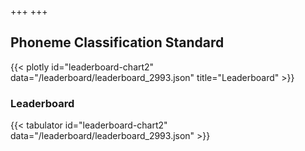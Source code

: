 +++
+++
## Phoneme Classification Standard

{{< plotly id="leaderboard-chart2" data="/leaderboard/leaderboard_2993.json" title="Leaderboard" >}}

### Leaderboard

{{< tabulator id="leaderboard-chart2" data="/leaderboard/leaderboard_2993.json" >}}